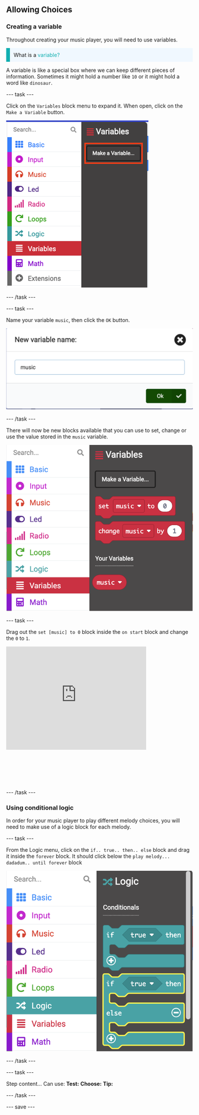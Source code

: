 ## Allowing Choices

### Creating a variable

Throughout creating your music player, you will need to use variables. 

<p style="border-left: solid; border-width:10px; border-color: #0faeb0; background-color: aliceblue; padding: 10px;">
What is a <span style="color: #0faeb0">variable?</span>

A variable is like a special box where we can keep different pieces of information. Sometimes it might hold a number like `10` or it might hold a word like `dinosaur`.

</p>

--- task ---

Click on the `Variables` block menu to expand it. When open, click on the `Make a Variable` button.

![The 'Make a variable' button highlighted inside the Variables block menu.](images/variable-menu.png)

--- /task ---

--- task ---

Name your variable `music`, then click the `OK` button.

![The 'New Variable name' window, with 'music' written in the box](images/variable-music.png)

--- /task ---

There will now be new blocks available that you can use to set, change or use the value stored in the `music` variable. 

![The Variables block menu - with new blocks to set, change and use the value of the music variable.](images/variableblocks-music.png)

--- task ---

Drag out the `set [music] to 0` block inside the `on start` block and change the `0` to `1`.

<div style="position:relative;height:calc(300px + 5em);width:100%;overflow:hidden;"><iframe style="position:relative;top:0;left:0;width:75%;height:75%;" src="https://makecode.microbit.org/---codeembed#pub:_iJ78mcg0dgvY" allowfullscreen="allowfullscreen" frameborder="0" sandbox="allow-scripts allow-same-origin"></iframe></div>

--- /task ---

### Using conditional logic

In order for your music player to play different melody choices, you will need to make use of a logic block for each melody.

--- task ---

From the Logic menu, click on the `if.. true.. then.. else` block and drag it inside the `forever` block. It should click below the `play melody... dadadum.. until forever` block

![The Logic block menu - with the `if.. true.. then.. else` block highlighted.](images/logicif-block.png)

--- /task ---

--- task ---

Step content... 
Can use:
**Test:**
**Choose:**
**Tip:**

--- /task ---

--- save ---